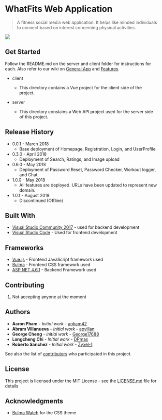 # WhatFits Web Application

> A fitness social media web application. It helps like minded individuals to connect based on interest concerning physical activities.

![](https://i.imgur.com/nNMr3eI.png)

## Get Started

Follow the README.md on the server and client folder for instructions for each. Also refer to our wiki on [General App](https://github.com/apham42/WhatFits/wiki) and [Features](https://github.com/apham42/WhatFits/wiki/Features-and-Demos).

* client
  * This directory contains a Vue project for the client side of the project.

* server
  * This directory constains a Web API project used for the server side of this project.

## Release History

* 0.0.1 - March 2018
    * Base deployment of Homepage, Registration, Login, and UserProfile
* 0.3.0 - April 2018
    * Deployment of Search, Ratings, and Image upload
* 0.6.0 - May 2018
    * Deployment of Password Reset, Password Checker, Workout logger, and Chat.
* 1.0.0 - May 2018
    * All features are deployed. URLs have been updated to represent new domain.
* 1.0.1 - August 2018
    * Discontinued (Offline)

## Built With

* [Visual Studio Community 2017](https://www.visualstudio.com/downloads/) - used for backend development
* [Visual Studio Code](https://code.visualstudio.com/) - Used for frontend development

## Frameworks

* [Vue.js](https://vuejs.org/) - Frontend JavaScript framework used
* [Bulma](https://bulma.io/) - Frontend CSS framework used
* [ASP.NET 4.6.1](https://www.microsoft.com/en-us/download/details.aspx?id=49981) - Backend Framework used

## Contributing

1. Not accepting anyone at the moment

## Authors

* **Aaron Pham** - *Initial work* - [apham42](https://github.com/apham42)
* **Abram Villanueva** - *Initial work* - [apvillan](https://github.com/apvillan)
* **George Cheng** - *Initial work* - [George17688](https://github.com/George17688)
* **Longcheng Chi** - *Initial work* - [DPmax](https://github.com/DPmax)
* **Roberto Sanchez** - *Initial work* - [Zyxel-1](https://github.com/Zyxel-1)

See also the list of [contributors](https://github.com/apham42/WhatFits/graphs/contributors) who participated in this project.

## License

This project is licensed under the MIT License - see the [LICENSE.md](LICENSE.md) file for details

## Acknowledgments
* [Bulma Watch](https://jenil.github.io/bulmaswatch/) for the CSS theme

